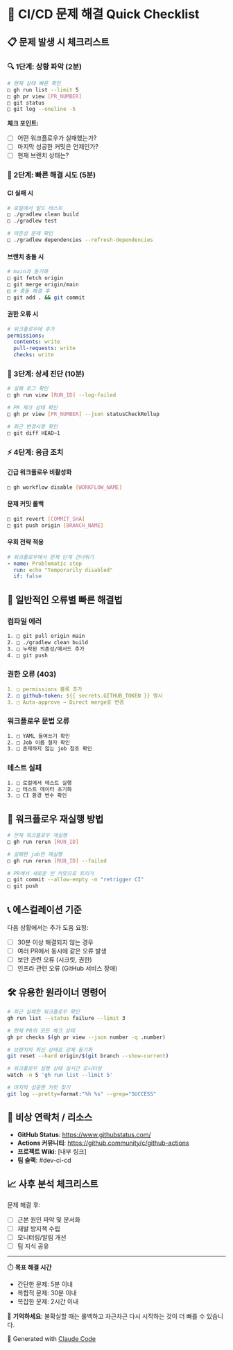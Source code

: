 # 🚀 CI/CD 문제 해결 Quick Checklist

## 📋 문제 발생 시 체크리스트

### 🔍 1단계: 상황 파악 (2분)

```bash
# 현재 상태 빠른 확인
□ gh run list --limit 5
□ gh pr view [PR_NUMBER]
□ git status
□ git log --oneline -5
```

**체크 포인트:**
- [ ] 어떤 워크플로우가 실패했는가?
- [ ] 마지막 성공한 커밋은 언제인가?
- [ ] 현재 브랜치 상태는?

### 🔧 2단계: 빠른 해결 시도 (5분)

#### CI 실패 시
```bash
# 로컬에서 빌드 테스트
□ ./gradlew clean build
□ ./gradlew test

# 의존성 문제 확인
□ ./gradlew dependencies --refresh-dependencies
```

#### 브랜치 충돌 시
```bash
# main과 동기화
□ git fetch origin
□ git merge origin/main
□ # 충돌 해결 후
□ git add . && git commit
```

#### 권한 오류 시
```yaml
# 워크플로우에 추가
permissions:
  contents: write
  pull-requests: write
  checks: write
```

### 🚨 3단계: 상세 진단 (10분)

```bash
# 실패 로그 확인
□ gh run view [RUN_ID] --log-failed

# PR 체크 상태 확인
□ gh pr view [PR_NUMBER] --json statusCheckRollup

# 최근 변경사항 확인
□ git diff HEAD~1
```

### ⚡ 4단계: 응급 조치

#### 긴급 워크플로우 비활성화
```bash
□ gh workflow disable [WORKFLOW_NAME]
```

#### 문제 커밋 롤백
```bash
□ git revert [COMMIT_SHA]
□ git push origin [BRANCH_NAME]
```

#### 우회 전략 적용
```yaml
# 워크플로우에서 문제 단계 건너뛰기
- name: Problematic step
  run: echo "Temporarily disabled"
  if: false
```

## 🎯 일반적인 오류별 빠른 해결법

### 컴파일 에러
```bash
1. □ git pull origin main
2. □ ./gradlew clean build
3. □ 누락된 의존성/메서드 추가
4. □ git push
```

### 권한 오류 (403)
```yaml
1. □ permissions 블록 추가
2. □ github-token: ${{ secrets.GITHUB_TOKEN }} 명시
3. □ Auto-approve → Direct merge로 변경
```

### 워크플로우 문법 오류
```bash
1. □ YAML 들여쓰기 확인
2. □ Job 이름 철자 확인
3. □ 존재하지 않는 job 참조 확인
```

### 테스트 실패
```bash
1. □ 로컬에서 테스트 실행
2. □ 테스트 데이터 초기화
3. □ CI 환경 변수 확인
```

## 🔄 워크플로우 재실행 방법

```bash
# 전체 워크플로우 재실행
□ gh run rerun [RUN_ID]

# 실패한 job만 재실행
□ gh run rerun [RUN_ID] --failed

# PR에서 새로운 빈 커밋으로 트리거
□ git commit --allow-empty -m "retrigger CI"
□ git push
```

## 📞 에스컬레이션 기준

다음 상황에서는 추가 도움 요청:

- [ ] 30분 이상 해결되지 않는 경우
- [ ] 여러 PR에서 동시에 같은 오류 발생
- [ ] 보안 관련 오류 (시크릿, 권한)
- [ ] 인프라 관련 오류 (GitHub 서비스 장애)

## 🛠️ 유용한 원라이너 명령어

```bash
# 최근 실패한 워크플로우 확인
gh run list --status failure --limit 3

# 현재 PR의 모든 체크 상태
gh pr checks $(gh pr view --json number -q .number)

# 브랜치의 최신 상태로 강제 동기화
git reset --hard origin/$(git branch --show-current)

# 워크플로우 실행 상태 실시간 모니터링
watch -n 5 'gh run list --limit 5'

# 마지막 성공한 커밋 찾기
git log --pretty=format:"%h %s" --grep="SUCCESS"
```

## 🚨 비상 연락처 / 리소스

- **GitHub Status**: https://www.githubstatus.com/
- **Actions 커뮤니티**: https://github.community/c/github-actions
- **프로젝트 Wiki**: [내부 링크]
- **팀 슬랙**: #dev-ci-cd

## 📈 사후 분석 체크리스트

문제 해결 후:
- [ ] 근본 원인 파악 및 문서화
- [ ] 재발 방지책 수립
- [ ] 모니터링/알림 개선
- [ ] 팀 지식 공유

---

⏱️ **목표 해결 시간**
- 간단한 문제: 5분 이내
- 복합적 문제: 30분 이내  
- 복잡한 문제: 2시간 이내

📍 **기억하세요**: 불확실할 때는 롤백하고 차근차근 다시 시작하는 것이 더 빠를 수 있습니다.

🤖 Generated with [Claude Code](https://claude.ai/code)